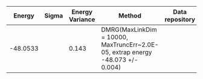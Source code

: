 
|       Energy          |  Sigma          | Energy Variance  |  Method                                                          | Data repository                |
| ----------------------| ----------------| -----------------|------------------------------------------------------------------|------------------------------- |
|     -48.0533          |                 |    0.143         |   DMRG(MaxLinkDim = 10000, MaxTruncErr~2.0E-05, extrap energy -48.073 +/- 0.004)|                                                           | 
